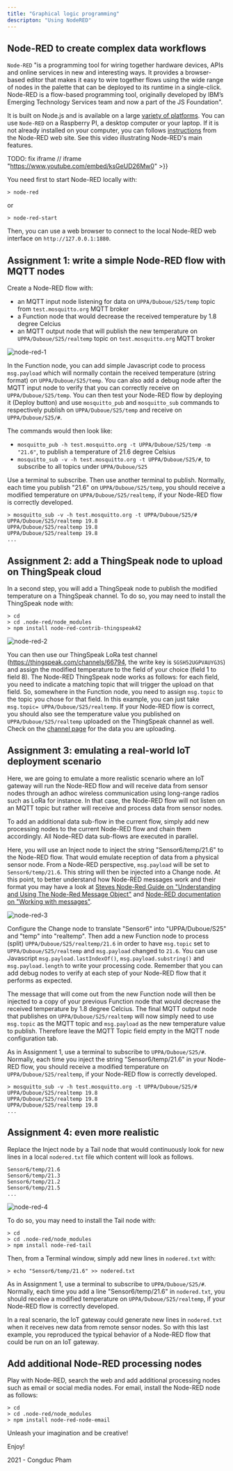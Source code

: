 ```yaml
---
title: "Graphical logic programming"
descripton: "Using NodeRED"
---
```


## Node-RED to create complex data workflows

`Node-RED` "is a programming tool for wiring together hardware devices, APIs and online services in new and interesting ways. It provides a browser-based editor that makes it easy to wire together flows using the wide range of nodes in the palette that can be deployed to its runtime in a single-click. Node-RED is a flow-based programming tool, originally developed by IBM’s Emerging Technology Services team and now a part of the JS Foundation".

It is built on Node.js and is available on a large [variety of platforms](https://nodered.org/docs/getting-started/). You can use `Node-RED` on a Raspberry PI, a desktop computer or your laptop. If it is not already installed on your computer, you can follows [instructions](https://nodered.org/docs/getting-started/) from the Node-RED web site. See this video illustrating Node-RED's main features.

TODO: fix iframe
// iframe "https://www.youtube.com/embed/ksGeUD26Mw0" >}}

You need first to start Node-RED locally with:

	> node-red

or

	> node-red-start

Then, you can use a web browser to connect to the local Node-RED web interface on `http://127.0.0.1:1880`.

## Assignment 1: write a simple Node-RED flow with MQTT nodes

Create a Node-RED flow with:

- an MQTT input node listening for data on `UPPA/Duboue/S25/temp` topic from `test.mosquitto.org` MQTT broker
- a Function node that would decrease the received temperature by 1.8 degree Celcius
- an MQTT output node that will publish the new temperature on `UPPA/Duboue/S25/realtemp` topic on `test.mosquitto.org` MQTT broker

![node-red-1](img/node-red-1.png)

In the Function node, you can add simple Javascript code to process `msg.payload` which will normally contain the received temperature (string format) on `UPPA/Duboue/S25/temp`. You can also add a debug node after the MQTT input node to verify that you can correctly receive on `UPPA/Duboue/S25/temp`. You can then test your Node-RED flow by deploying it (Deploy button) and use `mosquitto_pub` and `mosquitto_sub` commands to respectively publish on `UPPA/Duboue/S25/temp` and receive on `UPPA/Duboue/S25/#`.

The commands would then look like:

- `mosquitto_pub -h test.mosquitto.org -t UPPA/Duboue/S25/temp -m "21.6"`, to publish a temperature of 21.6 degree Celsius
- `mosquitto_sub -v -h test.mosquitto.org -t UPPA/Duboue/S25/#`, to subscribe to all topics under `UPPA/Duboue/S25`



Use a terminal to subscribe. Then use another terminal to publish. Normally, each time you publish "21.6" on `UPPA/Duboue/S25/temp`, you should receive a modified temperature on `UPPA/Duboue/S25/realtemp`, if your Node-RED flow is correctly developed.

```
> mosquitto_sub -v -h test.mosquitto.org -t UPPA/Duboue/S25/#
UPPA/Duboue/S25/realtemp 19.8
UPPA/Duboue/S25/realtemp 19.8
UPPA/Duboue/S25/realtemp 19.8
...
```

## Assignment 2: add a ThingSpeak node to upload on ThingSpeak cloud

In a second step, you will add a ThingSpeak node to publish the modified temperature on a ThingSpeak channel. To do so, you may need to install the ThingSpeak node with:

```
> cd
> cd .node-red/node_modules
> npm install node-red-contrib-thingspeak42
```

![node-red-2](img/node-red-2.png)


You can then use our ThingSpeak LoRa test channel (https://thingspeak.com/channels/66794, the write key is `SGSH52UGPVAUYG3S`) and assign the modified temperature to the field of your choice (field 1 to field 8). The Node-RED ThingSpeak node works as follows: for each field, you need to indicate a matching topic that will trigger the upload on that field. So, somewhere in the Function node, you need to assign `msg.topic` to the topic you chose for that field. In this example, you can just take `msg.topic= UPPA/Duboue/S25/realtemp`. If your Node-RED flow is correct, you should also see the temperature value you published on `UPPA/Duboue/S25/realtemp` uploaded on the ThingSpeak channel as well. Check on the [channel page](https://thingspeak.com/channels/66794) for the data you are uploading.

## Assignment 3: emulating a real-world IoT deployment scenario

Here, we are going to emulate a more realistic scenario where an IoT gateway will run the Node-RED flow and will receive data from sensor nodes through an adhoc wireless communication using long-range radios such as LoRa for instance. In that case, the Node-RED flow will not listen on an MQTT topic but rather will receive and process data from sensor nodes.

To add an additional data sub-flow in the current flow, simply add new processing nodes to the current Node-RED flow and chain them accordingly. All Node-RED data sub-flows are executed in parallel.

Here, you will use an Inject node to inject the string "Sensor6/temp/21.6" to the Node-RED flow. That would emulate reception of data from a physical sensor node. From a Node-RED perspective, `msg.payload` will be set to `Sensor6/temp/21.6`. This string will then be injected into a Change node. At this point, to better understand how Node-RED messages work and their format you may have a look at [Steves Node-Red Guide on "Understanding and Using The Node-Red Message Object"](https://stevesnoderedguide.com/node-red-message-object) and [Node-RED documentation on "Working with messages"](https://nodered.org/docs/user-guide/messages).

![node-red-3](img/node-red-3.png)

Configure the Change node to translate "Sensor6" into "UPPA/Duboue/S25" and "temp" into "realtemp". Then add a new Function node to process (split) `UPPA/Duboue/S25/realtemp/21.6` in order to have `msg.topic` set to `UPPA/Duboue/S25/realtemp` and `msg.payload` changed to `21.6`. You can use Javascript `msg.payload.lastIndexOf()`, `msg.payload.substring()` and `msg.payload.length` to write your processing code. Remember that you can add debug nodes to verify at each step of your Node-RED flow that it performs as expected.

The message that will come out from the new Function node will then be injected to a copy of your previous Function node that would decrease the received temperature by 1.8 degree Celcius. The final MQTT output node that publishes on `UPPA/Duboue/S25/realtemp` will now simply need to use `msg.topic` as the MQTT topic and `msg.payload` as the new temperature value to publish. Therefore leave the MQTT Topic field empty in the MQTT node configuration tab.

As in Assignment 1, use a terminal to subscribe to `UPPA/Duboue/S25/#`. Normally, each time you inject the string "Sensor6/temp/21.6" in your Node-RED flow, you should receive a modified temperature on `UPPA/Duboue/S25/realtemp`, if your Node-RED flow is correctly developed.

```
> mosquitto_sub -v -h test.mosquitto.org -t UPPA/Duboue/S25/#
UPPA/Duboue/S25/realtemp 19.8
UPPA/Duboue/S25/realtemp 19.8
UPPA/Duboue/S25/realtemp 19.8
...
```

## Assignment 4: even more realistic

Replace the Inject node by a Tail node that would continuously look for new lines in a local `nodered.txt` file which content will look as follows.

```
Sensor6/temp/21.6
Sensor6/temp/21.3
Sensor6/temp/21.2
Sensor6/temp/21.5
...
```

![node-red-4](img/node-red-4.png)

To do so, you may need to install the Tail node with:

```
> cd
> cd .node-red/node_modules
> npm install node-red-tail
```

Then, from a Terminal window, simply add new lines in `nodered.txt` with:

	> echo "Sensor6/temp/21.6" >> nodered.txt

As in Assignment 1, use a terminal to subscribe to `UPPA/Duboue/S25/#`. Normally, each time you add a line "Sensor6/temp/21.6" in `nodered.txt`, you should receive a modified temperature on `UPPA/Duboue/S25/realtemp`, if your Node-RED flow is correctly developed.

In a real scenario, the IoT gateway could generate new lines in `nodered.txt` when it receives new data from remote sensor nodes. So with this last example, you reproduced the typical behavior of a Node-RED flow that could be run on an IoT gateway.

## Add additional Node-RED processing nodes

Play with Node-RED, search the web and add additional processing nodes such as email or social media nodes. For email, install the Node-RED node as follows:

```
> cd
> cd .node-red/node_modules
> npm install node-red-node-email
```

Unleash your imagination and be creative!

Enjoy!

2021 - Congduc Pham



